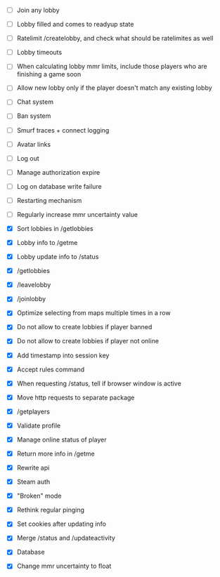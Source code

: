 - [ ] Join any lobby
- [ ] Lobby filled and comes to readyup state
- [ ] Ratelimit /createlobby, and check what should be ratelimites as well
- [ ] Lobby timeouts
- [ ] When calculating lobby mmr limits, include those players who are finishing a game soon
- [ ] Allow new lobby only if the player doesn't match any existing lobby
- [ ] Chat system
- [ ] Ban system
- [ ] Smurf traces + connect logging
- [ ] Avatar links
- [ ] Log out
- [ ] Manage authorization expire
- [ ] Log on database write failure
- [ ] Restarting mechanism
- [ ] Regularly increase mmr uncertainty value

- [x] Sort lobbies in /getlobbies
- [x] Lobby info to /getme
- [x] Lobby update info to /status
- [x] /getlobbies
- [x] /leavelobby
- [x] /joinlobby
- [x] Optimize selecting from maps multiple times in a row
- [x] Do not allow to create lobbies if player banned
- [x] Do not allow to create lobbies if player not online
- [x] Add timestamp into session key
- [x] Accept rules command
- [x] When requesting /status, tell if browser window is active
- [x] Move http requests to separate package
- [x] /getplayers
- [x] Validate profile
- [x] Manage online status of player
- [x] Return more info in /getme
- [x] Rewrite api
- [x] Steam auth
- [x] "Broken" mode
- [x] Rethink regular pinging
- [x] Set cookies after updating info
- [x] Merge /status and /updateactivity
- [x] Database
- [x] Change mmr uncertainty to float
